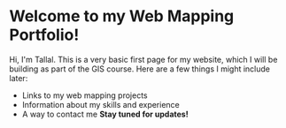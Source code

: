 # Welcome to my Web Mapping Portfolio! 
Hi, I'm Tallal. 
This is a very basic first page for my website, which I will be building as part of the GIS course. 
Here are a few things I might include later: 
* Links to my web mapping projects 
* Information about my skills and experience 
* A way to contact me 
**Stay tuned for updates!** 
